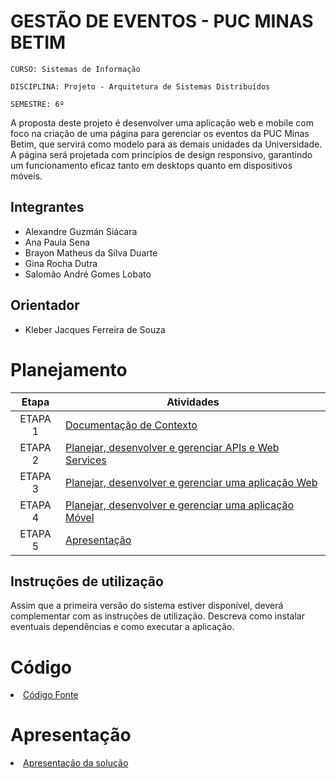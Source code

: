 # GESTÃO DE EVENTOS - PUC MINAS BETIM

`CURSO: Sistemas de Informação`

`DISCIPLINA: Projeto - Arquitetura de Sistemas Distribuídos`

`SEMESTRE: 6º`

A proposta deste projeto é desenvolver uma aplicação web e mobile com foco na criação de uma página para gerenciar os eventos da PUC Minas Betim, que servirá como modelo para as demais unidades da Universidade. A página será projetada com princípios de design responsivo, garantindo um funcionamento eficaz tanto em desktops quanto em dispositivos móveis.

## Integrantes

* Alexandre Guzmán Siácara 
* Ana Paula Sena 
* Brayon Matheus da Silva Duarte 
* Gina Rocha Dutra 
* Salomão André Gomes Lobato


## Orientador

* Kleber Jacques Ferreira de Souza

# Planejamento

| Etapa         | Atividades |
|  :----:   | ----------- |
| ETAPA 1         |[Documentação de Contexto](docs/contexto.md) <br> |
| ETAPA 2         |[Planejar, desenvolver e gerenciar APIs e Web Services](docs/backend-apis.md) <br> |
| ETAPA 3         |[Planejar, desenvolver e gerenciar uma aplicação Web](docs/frontend-web.md) |
| ETAPA 4        |[Planejar, desenvolver e gerenciar uma aplicação Móvel](docs/frontend-mobile.md) <br>  |
| ETAPA 5         | [Apresentação](presentation/README.md) |
## Instruções de utilização

Assim que a primeira versão do sistema estiver disponível, deverá complementar com as instruções de utilização. Descreva como instalar eventuais dependências e como executar a aplicação.

# Código

<li><a href="src/README.md"> Código Fonte</a></li>

# Apresentação

<li><a href="presentation/README.md"> Apresentação da solução</a></li>
